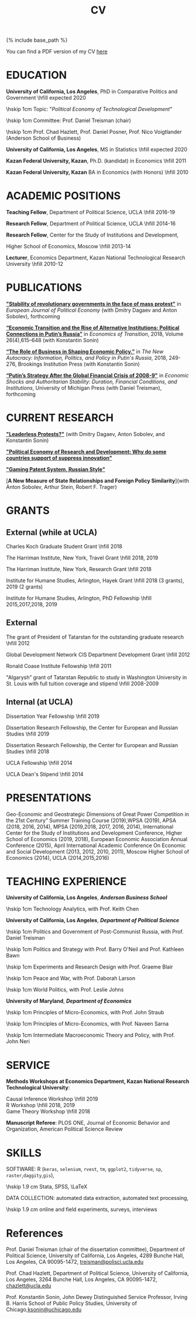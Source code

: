 ﻿---
title: "CV"
permalink: /cv/
excerpt: "About me"
author_profile: true
redirect_from: 
  - /cv
---

{% include base_path %}

You can find a PDF version of my CV [here](https://NataliaLamberova.github.io/files/Natalia-Lamberova-CV.pdf)


# EDUCATION

**University of California, Los Angeles**, PhD in Comparative Politics and Government  \hfill expected 2020

\hskip 1cm  Topic: "*Political Economy of Technological Development*"

\hskip 1cm  Committee: Prof. Daniel Treisman (chair)

\hskip 1cm Prof. Chad Hazlett, Prof. Daniel Posner, Prof. Nico Voigtlander (Anderson School of Business)

**University of California, Los Angeles**, MS in Statistics  \hfill expected 2020

**Kazan Federal University, Kazan**, Ph.D. (kandidat) in Economics  \hfill 2011

**Kazan Federal University, Kazan** BA in Economics (with Honors)  \hfill 2010

# ACADEMIC POSITIONS

**Teaching Fellow**, Department of Political Science, UCLA \hfill 2016-19

**Research Fellow**, Department of Political Science, UCLA \hfill 2014-16

**Research Fellow**, Center for the Study of Institutions and Development,

Higher School of Economics, Moscow \hfill 2013-14

**Lecturer**, Economics Department, Kazan National Technological Research University \hfill 2010-12 


# PUBLICATIONS

[**"Stability of revolutionary governments in the face of mass protest"**](https://www.sciencedirect.com/science/article/pii/S017626801930045X?via%3Dihub) in *European Journal of Political Economy* (with Dmitry Dagaev and Anton Sobolev), forthcoming

[**“Economic Transition and the Rise of Alternative Institutions: Political Connections in Putin’s Russia”**](#published-works) in *Economics of Transition*, 2018, Volume 26(4),615–648 (with Konstantin Sonin)

[**“The Role of Business in Shaping Economic Policy.”**](www.jstor.org/stable/10.7864/j.ctt1zkjzsh.9) in *The New Autocracy: Information, Politics, and Policy in Putin's Russia*, 2018, 249-276, Brookings Institution Press (with Konstantin Sonin)

[**“Putin’s Strategy After the Global Financial Crisis of 2008-9"**](#published-works) in *Economic Shocks and Authoritarian Stability: Duration, Financial Conditions, and Institutions*, University of Michigan Press (with Daniel Treisman), forthcoming



# CURRENT RESEARCH


[**"Leaderless Protests?"**](#published-works) (with Dmitry Dagaev, Anton Sobolev, and Konstantin Sonin)

[**"Political Economy of Research and Development: Why do some countries support of suppress innovation"**](#published-works)

[**"Gaming Patent System, Russian Style"**](#published-works)

[**A New Measure of State Relationships and Foreign Policy Similarity**](with Anton Sobolev, Arthur Stein, Robert F. Trager)

# GRANTS

## External (while at UCLA)

Charles Koch Graduate Student Grant \hfill 2018 

The Harriman Institute, New York, Travel Grant  \hfill 2018, 2019 

The Harriman Institute, New York, Research Grant  \hfill 2018 

Institute for Humane Studies, Arlington, Hayek Grant  \hfill 2018 (3 grants), 2019 (2 grants)

Institute for Humane Studies, Arlington, PhD Fellowship  \hfill 2015,2017,2018, 2019 

## External

The grant of President of Tatarstan for the outstanding graduate research \hfill 2012

Global Development Network CIS Department Development Grant \hfill 2012

Ronald Coase Institute Fellowship \hfill 2011

"Algarysh” grant of Tatarstan Republic to study in Washington University in St. Louis with full tuition coverage and stipend \hfill 2008-2009

## Internal (at UCLA)

Dissertation Year Fellowship \hfill 2019

Dissertation Research Fellowship, the Center for European and Russian Studies \hfill 2019

Dissertation Research Fellowship, the Center for European and Russian Studies \hfill 2018

UCLA Fellowship \hfill 2014

UCLA Dean's Stipend \hfill 2014


# PRESENTATIONS

Geo-Economic and Geostrategic Dimensions of Great Power Competition in the 21st Century” Summer Training Course (2019),WPSA (2019), APSA (2018, 2016, 2014), MPSA (2019,2018, 2017, 2016, 2014), International Center for the Study of Institutions and Development Conference, Higher School of Economics (2019, 2018), European Economic Association Annual Conference (2015), April International Academic Conference On Economic and Social Development (2013, 2012, 2010, 2011), Moscow Higher School of Economics (2014), UCLA (2014,2015,2016)

# TEACHING EXPERIENCE

**University of California, Los Angeles**, ***Anderson Business School***

\hskip 1cm Technology Analytics, with Prof. Keith Chen

**University of California, Los Angeles**, ***Department of Political Science***

\hskip 1cm Politics and Government of Post-Communist Russia, with Prof. Daniel Treisman

\hskip 1cm Politics and Strategy with Prof. Barry O'Neil and Prof. Kathleen Bawn

\hskip 1cm Experiments and Research Design with Prof. Graeme Blair

\hskip 1cm Peace and War, with Prof. Daborah Larson 

\hskip 1cm World Politics, with Prof. Leslie Johns

**University of Maryland**, ***Department of Economics***

\hskip 1cm Principles of Micro-Economics, with Prof. John Straub

\hskip 1cm Principles of Micro-Economics, with Prof. Naveen Sarna

\hskip 1cm Intermediate Macroeconomic Theory and Policy, with Prof.   
John Neri

# SERVICE

**Methods Workshops at Economics Department, Kazan National Research Technological University**:                  

Causal Inference Workshop \hfill 2019                                   
R Workshop  \hfill 2018, 2019                    
Game Theory Workshop \hfill 2018             

**Manuscript Referee**: PLOS ONE, Journal of Economic Behavior and Organization, American Political Science Review

# SKILLS

SOFTWARE:  R (`keras`, `selenium`, `rvest`, `tm`, `ggplot2`, `tidyverse`, `sp`, `raster`,`daggity`,`gis`),

\hskip 1.9 cm  Stata, SPSS, \LaTeX

DATA COLLECTION: automated data extraction, automated text processing,

\hskip 1.9 cm online and field experiments, surveys, interviews

# References
Prof. Daniel Treisman (chair of the dissertation committee), Department of Political Science,
University of California, Los Angeles, 4289 Bunche Hall, Los Angeles, CA 90095-1472, treisman@polisci.ucla.edu         

Prof. Chad Hazlett, Department of Political Science,
University of California, Los Angeles, 3264 Bunche Hall, Los Angeles, CA 90095-1472, chazlett@ucla.edu

Prof. Konstantin Sonin, John Dewey Distinguished Service Professor, Irving B. Harris School of Public Policy Studies, University of Chicago,ksonin@uchicago.edu

